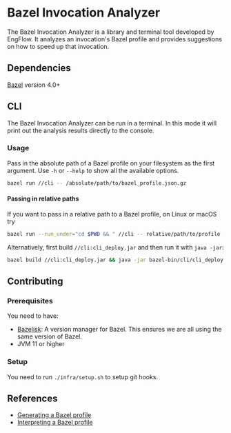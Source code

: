 # Bazel Invocation Analyzer

The Bazel Invocation Analyzer is a library and terminal tool developed by EngFlow. It analyzes an invocation's Bazel profile and provides suggestions on how to speed up that invocation.
## Dependencies

[Bazel](https://bazel.build/) version 4.0+

## CLI

The Bazel Invocation Analyzer can be run in a terminal. In this mode it will print out the analysis results directly to the console.

### Usage

Pass in the absolute path of a Bazel profile on your filesystem as the first argument. Use `-h` or `--help` to show all the available options.

```bash
bazel run //cli -- /absolute/path/to/bazel_profile.json.gz
```

#### Passing in relative paths
If you want to pass in a relative path to a Bazel profile, on Linux or macOS try
```bash
bazel run --run_under="cd $PWD && " //cli -- relative/path/to/profile
```
Alternatively, first build `//cli:cli_deploy.jar` and then run it with `java -jar`:
```bash
bazel build //cli:cli_deploy.jar && java -jar bazel-bin/cli/cli_deploy.jar relative/path/to/profile
```

## Contributing

### Prerequisites

You need to have:
- [Bazelisk](https://github.com/bazelbuild/bazelisk): A version manager for Bazel. This ensures we are all using the same version of Bazel.
- JVM 11 or higher

### Setup

You need to run `./infra/setup.sh` to setup git hooks.

## References

- [Generating a Bazel profile](https://bazel.build/rules/performance#performance-profiling)
- [Interpreting a Bazel profile](https://bazel.build/rules/performance#profile-information)
